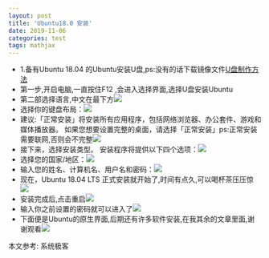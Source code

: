 ```yaml
---
layout: post
title: 'Ubuntu18.0 安装'
date: 2019-11-06
categories: test
tags: mathjax 
---
```


- 1.备有Ubuntu 18.04 的Ubuntu安装U盘,ps:没有的话下载镜像文件[U盘制作方法](https://jingyan.baidu.com/article/5225f26b0bb45fe6fa0908bc.html)
- 第一步,开启电脑,一直按住F12 ,会进入选择界面,选择U盘安装Ubuntu
- 第二部选择语言,中文在最下方![](/images/uubuntu18.04系统安装1.jpeg)
- 选择你的键盘布局：![](/images/uubuntu18.04系统安装2.jpeg)
- 建议:「正常安装」将安装所有应用程序，包括网络浏览器、办公套件、游戏和媒体播放器。 如果您想要设置完整的桌面，请选择「正常安装」ps:正常安装需要联网,否则会不完整![](/images/ubuntu18.04系统安装3.jpeg)
- 接下来，选择安装类型。 安装程序将提供以下四个选项：![](/images/ubuntu18.04系统安装4.jpeg)
- 选择您的国家/地区：![](/images/ubuntu18.04系统安装5.jpeg)
- 输入您的姓名、计算机名、用户名和密码：![](/images/ubuntu18.04系统安装6.jpeg)
- 现在，Ubuntu 18.04 LTS 正式安装就开始了,时间有点久,可以喝杯茶压压惊![](/images/ubuntu18.04系统安装7.jpeg)
- 安装完成后,点击重启![](/images/ubuntu18.04系统安装10.jpeg)
- 输入你之前设置的密码就可以进入了![](/images/ubuntu18.04系统安装8.jpeg)
- 下面便是Ubuntu的原生界面,后期还有许多软件安装,在我其余的文章里面,谢谢观看![](/images/ubuntu18.04系统安装9.jpeg)

本文参考: 系统极客